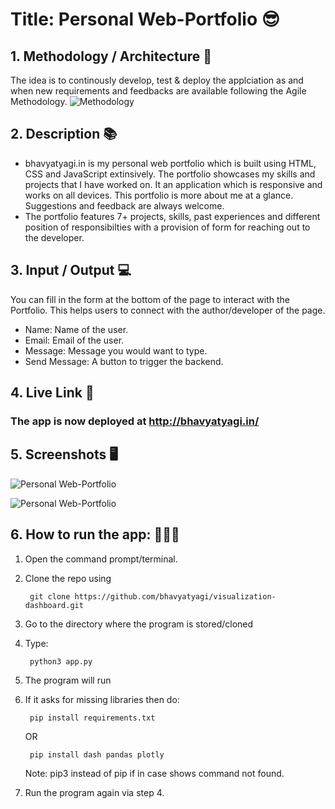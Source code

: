# Title: Personal Web-Portfolio 😎

## 1. Methodology / Architecture 🔣
The idea is to continously develop, test & deploy the applciation as and when new requirements and feedbacks are available following the Agile Methodology.
![Methodology](https://i.ibb.co/TkcHmdk/Flowcharts.png)

## 2. Description 📚

- bhavyatyagi.in is my personal web portfolio which is built using HTML, CSS and JavaScript extinsively. The portfolio showcases my skills and projects that I have worked on. It an application which is responsive and works on all devices. This portfolio is more about me at a glance. Suggestions and feedback are always welcome.
- The portfolio features 7+ projects, skills, past experiences and different position of responsibilties with a provision of form for reaching out to the developer.

## 3. Input / Output 💻
You can fill in the form at the bottom of the page to interact with the Portfolio. This helps users to connect with the author/developer of the page.
- Name: Name of the user.
- Email: Email of the user.
- Message: Message you would want to type.
- Send Message: A button to trigger the backend.

## 4. Live Link 🔗
### The app is now deployed at http://bhavyatyagi.in/

## 5. Screenshots 🖥️
  
  ![Personal Web-Portfolio](https://i.ibb.co/0y31rjX/Screenshot-2022-12-17-at-4-36-47-PM.png)
  
  ![Personal Web-Portfolio](https://i.ibb.co/SsQTF9r/Screenshot-2022-12-17-at-4-37-04-PM.png)

## 6. How to run the app: 👨🏻‍💻
1. Open the command prompt/terminal.
2. Clone the repo using

        git clone https://github.com/bhavyatyagi/visualization-dashboard.git
    
3. Go to the directory where the program is stored/cloned
4. Type: 

        python3 app.py
        
5. The program will run
6. If it asks for missing libraries then do:

        pip install requirements.txt
    OR      

        pip install dash pandas plotly
    Note: pip3 instead of pip if in case shows command not found.
7. Run the program again via step 4.
